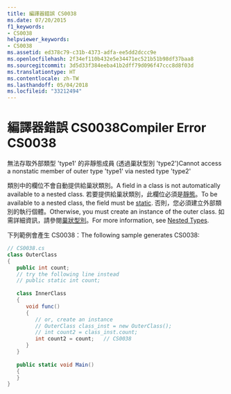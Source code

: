 ```yaml
---
title: 編譯器錯誤 CS0038
ms.date: 07/20/2015
f1_keywords:
- CS0038
helpviewer_keywords:
- CS0038
ms.assetid: ed378c79-c31b-4373-adfa-ee5dd2dccc9e
ms.openlocfilehash: 2f34ef110b432e5e34471ec521b51b98df37baa8
ms.sourcegitcommit: 3d5d33f384eeba41b2dff79d096f47ccc8d8f03d
ms.translationtype: HT
ms.contentlocale: zh-TW
ms.lasthandoff: 05/04/2018
ms.locfileid: "33212494"
---
```

# <a name="compiler-error-cs0038"></a><span data-ttu-id="c56eb-102">編譯器錯誤 CS0038</span><span class="sxs-lookup"><span data-stu-id="c56eb-102">Compiler Error CS0038</span></span>
<span data-ttu-id="c56eb-103">無法存取外部類型 'type1' 的非靜態成員 (透過巢狀型別 'type2')</span><span class="sxs-lookup"><span data-stu-id="c56eb-103">Cannot access a nonstatic member of outer type 'type1' via nested type 'type2'</span></span>  
  
 <span data-ttu-id="c56eb-104">類別中的欄位不會自動提供給巢狀類別。</span><span class="sxs-lookup"><span data-stu-id="c56eb-104">A field in a class is not automatically available to a nested class.</span></span> <span data-ttu-id="c56eb-105">若要提供給巢狀類別，此欄位必須是[靜態](../../../csharp/language-reference/keywords/static.md)。</span><span class="sxs-lookup"><span data-stu-id="c56eb-105">To be available to a nested class, the field must be [static](../../../csharp/language-reference/keywords/static.md).</span></span> <span data-ttu-id="c56eb-106">否則，您必須建立外部類別的執行個體。</span><span class="sxs-lookup"><span data-stu-id="c56eb-106">Otherwise, you must create an instance of the outer class.</span></span> <span data-ttu-id="c56eb-107">如需詳細資訊，請參閱[巢狀型別](../../../csharp/programming-guide/classes-and-structs/nested-types.md)。</span><span class="sxs-lookup"><span data-stu-id="c56eb-107">For more information, see [Nested Types](../../../csharp/programming-guide/classes-and-structs/nested-types.md).</span></span>  
  
 <span data-ttu-id="c56eb-108">下列範例會產生 CS0038：</span><span class="sxs-lookup"><span data-stu-id="c56eb-108">The following sample generates CS0038:</span></span>  
  
```csharp  
// CS0038.cs  
class OuterClass  
{  
   public int count;  
   // try the following line instead  
   // public static int count;  
  
   class InnerClass  
   {  
      void func()  
      {  
         // or, create an instance  
         // OuterClass class_inst = new OuterClass();  
         // int count2 = class_inst.count;  
         int count2 = count;   // CS0038  
      }  
   }  
  
   public static void Main()  
   {  
   }  
}  
```
